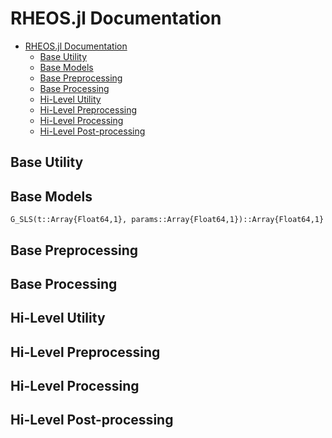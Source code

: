 
<a id='RHEOS.jl-Documentation-1'></a>

# RHEOS.jl Documentation

- [RHEOS.jl Documentation](index.md#RHEOS.jl-Documentation-1)
    - [Base Utility](index.md#Base-Utility-1)
    - [Base Models](index.md#Base-Models-1)
    - [Base Preprocessing](index.md#Base-Preprocessing-1)
    - [Base Processing](index.md#Base-Processing-1)
    - [Hi-Level Utility](index.md#Hi-Level-Utility-1)
    - [Hi-Level Preprocessing](index.md#Hi-Level-Preprocessing-1)
    - [Hi-Level Processing](index.md#Hi-Level-Processing-1)
    - [Hi-Level Post-processing](index.md#Hi-Level-Post-processing-1)


<a id='Base-Utility-1'></a>

## Base Utility


<a id='Base-Models-1'></a>

## Base Models


```
G_SLS(t::Array{Float64,1}, params::Array{Float64,1})::Array{Float64,1}
```


<a id='Base-Preprocessing-1'></a>

## Base Preprocessing


<a id='Base-Processing-1'></a>

## Base Processing


<a id='Hi-Level-Utility-1'></a>

## Hi-Level Utility


<a id='Hi-Level-Preprocessing-1'></a>

## Hi-Level Preprocessing


<a id='Hi-Level-Processing-1'></a>

## Hi-Level Processing


<a id='Hi-Level-Post-processing-1'></a>

## Hi-Level Post-processing


```@docs

